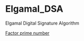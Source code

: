 # Elgamal_DSA
Elgamal Digital Signature Algorithm

[Factor prime number](https://www.alpertron.com.ar/ECM.HTM)